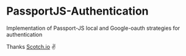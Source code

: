 # PassportJS-Authentication

Implementation of Passport-JS local and Google-oauth strategies for authentication

Thanks [Scotch.io](https://scotch.io/tutorials/easy-node-authentication-setup-and-local) :v:
